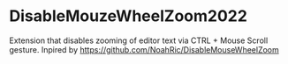 # DisableMouzeWheelZoom2022

Extension that disables zooming of editor text via CTRL + Mouse Scroll gesture. Inpired by https://github.com/NoahRic/DisableMouseWheelZoom
